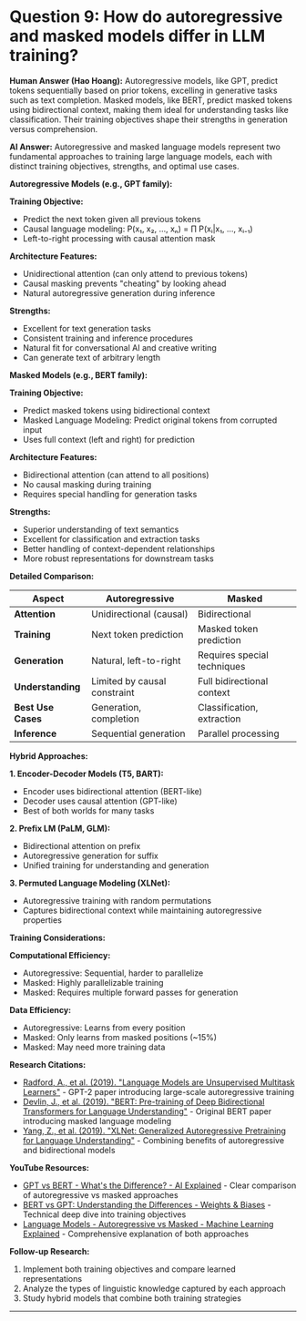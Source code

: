 # Question 9: How do autoregressive and masked models differ in LLM training?

**Human Answer (Hao Hoang):**
Autoregressive models, like GPT, predict tokens sequentially based on prior tokens, excelling in generative tasks such as text completion. Masked models, like BERT, predict masked tokens using bidirectional context, making them ideal for understanding tasks like classification. Their training objectives shape their strengths in generation versus comprehension.

**AI Answer:**
Autoregressive and masked language models represent two fundamental approaches to training large language models, each with distinct training objectives, strengths, and optimal use cases.

**Autoregressive Models (e.g., GPT family):**

**Training Objective:**
- Predict the next token given all previous tokens
- Causal language modeling: P(x₁, x₂, ..., xₙ) = ∏ P(xᵢ|x₁, ..., xᵢ₋₁)
- Left-to-right processing with causal attention mask

**Architecture Features:**
- Unidirectional attention (can only attend to previous tokens)
- Causal masking prevents "cheating" by looking ahead
- Natural autoregressive generation during inference

**Strengths:**
- Excellent for text generation tasks
- Consistent training and inference procedures
- Natural fit for conversational AI and creative writing
- Can generate text of arbitrary length

**Masked Models (e.g., BERT family):**

**Training Objective:**
- Predict masked tokens using bidirectional context
- Masked Language Modeling: Predict original tokens from corrupted input
- Uses full context (left and right) for prediction

**Architecture Features:**
- Bidirectional attention (can attend to all positions)
- No causal masking during training
- Requires special handling for generation tasks

**Strengths:**
- Superior understanding of text semantics
- Excellent for classification and extraction tasks
- Better handling of context-dependent relationships
- More robust representations for downstream tasks

**Detailed Comparison:**

| Aspect | Autoregressive | Masked |
|--------|---------------|---------|
| **Attention** | Unidirectional (causal) | Bidirectional |
| **Training** | Next token prediction | Masked token prediction |
| **Generation** | Natural, left-to-right | Requires special techniques |
| **Understanding** | Limited by causal constraint | Full bidirectional context |
| **Best Use Cases** | Generation, completion | Classification, extraction |
| **Inference** | Sequential generation | Parallel processing |

**Hybrid Approaches:**

**1. Encoder-Decoder Models (T5, BART):**
- Encoder uses bidirectional attention (BERT-like)
- Decoder uses causal attention (GPT-like)
- Best of both worlds for many tasks

**2. Prefix LM (PaLM, GLM):**
- Bidirectional attention on prefix
- Autoregressive generation for suffix
- Unified training for understanding and generation

**3. Permuted Language Modeling (XLNet):**
- Autoregressive training with random permutations
- Captures bidirectional context while maintaining autoregressive properties

**Training Considerations:**

**Computational Efficiency:**
- Autoregressive: Sequential, harder to parallelize
- Masked: Highly parallelizable training
- Masked: Requires multiple forward passes for generation

**Data Efficiency:**
- Autoregressive: Learns from every position
- Masked: Only learns from masked positions (~15%)
- Masked: May need more training data

**Research Citations:**
- [Radford, A., et al. (2019). "Language Models are Unsupervised Multitask Learners"](https://d4mucfpksywv.cloudfront.net/better-language-models/language_models_are_unsupervised_multitask_learners.pdf) - GPT-2 paper introducing large-scale autoregressive training
- [Devlin, J., et al. (2019). "BERT: Pre-training of Deep Bidirectional Transformers for Language Understanding"](https://arxiv.org/abs/1810.04805) - Original BERT paper introducing masked language modeling
- [Yang, Z., et al. (2019). "XLNet: Generalized Autoregressive Pretraining for Language Understanding"](https://arxiv.org/abs/1906.08237) - Combining benefits of autoregressive and bidirectional models

**YouTube Resources:**
- [GPT vs BERT - What's the Difference? - AI Explained](https://www.youtube.com/watch?v=UYPa347-DdE) - Clear comparison of autoregressive vs masked approaches
- [BERT vs GPT: Understanding the Differences - Weights & Biases](https://www.youtube.com/watch?v=t45S_MwAcOw) - Technical deep dive into training objectives
- [Language Models - Autoregressive vs Masked - Machine Learning Explained](https://www.youtube.com/watch?v=mqElG5QJWUg) - Comprehensive explanation of both approaches

**Follow-up Research:**
1. Implement both training objectives and compare learned representations
2. Analyze the types of linguistic knowledge captured by each approach
3. Study hybrid models that combine both training strategies

---


